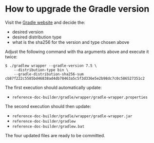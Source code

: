 # How to upgrade the Gradle version

Visit the [Gradle website](https://gradle.org/releases) and decide the:

 - desired version
 - desired distribution type
 - what is the sha256 for the version and type chosen above

Adjust the following command with tha arguments above and execute it twice:

```asciidoc
$ ./gradlew wrapper --gradle-version 7.5 \
    --distribution-type bin \
    --gradle-distribution-sha256-sum cb87f222c5585bd46838ad4db78463a5c5f3d336e5e2b98dc7c0c586527351c2
```

The first execution should automatically update:

- `reference-doc-builder/gradle/wrapper/gradle-wrapper.properties`

The second execution should then update:

- `reference-doc-builder/gradle/wrapper/gradle-wrapper.jar`
- `reference-doc-builder/gradlew`
- `reference-doc-builder/gradlew.bat`

The four updated files are ready to be committed.
